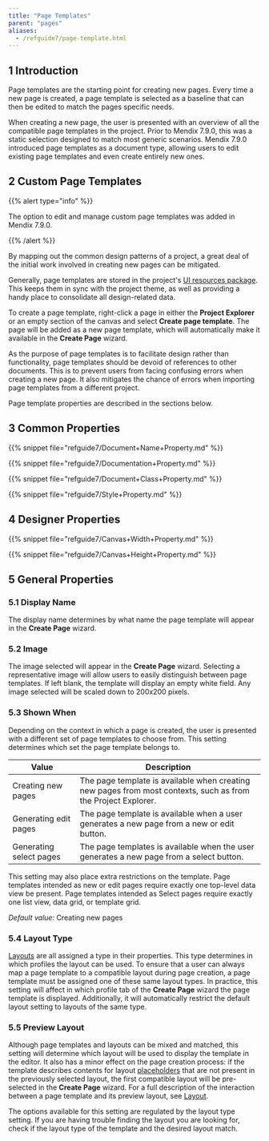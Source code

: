 ```yaml
---
title: "Page Templates"
parent: "pages"
aliases:
  - /refguide7/page-template.html
---
```


## 1 Introduction

Page templates are the starting point for creating new pages. Every time a new page is created, a page template is selected as a baseline that can then be edited to match the pages specific needs.

When creating a new page, the user is presented with an overview of all the compatible page templates in the project. Prior to Mendix 7.9.0, this was a static selection designed to match most generic scenarios. Mendix 7.9.0 introduced page templates as a document type, allowing users to edit existing page templates and even create entirely new ones.

## 2 Custom Page Templates

{{% alert type="info" %}}

The option to edit and manage custom page templates was added in Mendix 7.9.0.

{{% /alert %}}

By mapping out the common design patterns of a project, a great deal of the initial work involved in creating new pages can be mitigated.

Generally, page templates are stored in the project's [UI resources package](ui-resources-package). This keeps them in sync with the project theme, as well as providing a handy place to consolidate all design-related data.

To create a page template, right-click a page in either the **Project Explorer** or an empty section of the canvas and select **Create page template**. The page will be added as a new page template, which will automatically make it available in the **Create Page** wizard.

As the purpose of page templates is to facilitate design rather than functionality, page templates should be devoid of references to other documents. This is to prevent users from facing confusing errors when creating a new page. It also mitigates the chance of errors when importing page templates from a different project.

Page template properties are described in the sections below.

## 3 Common Properties

{{% snippet file="refguide7/Document+Name+Property.md" %}}

{{% snippet file="refguide7/Documentation+Property.md" %}}

{{% snippet file="refguide7/Document+Class+Property.md" %}}

{{% snippet file="refguide7/Style+Property.md" %}}

## 4 Designer Properties

{{% snippet file="refguide7/Canvas+Width+Property.md" %}}

{{% snippet file="refguide7/Canvas+Height+Property.md" %}}

## 5 General Properties

### 5.1 Display Name

The display name determines by what name the page template will appear in the **Create Page** wizard.

### 5.2 Image

The image selected will appear in the **Create Page** wizard. Selecting a representative image will allow users to easily distinguish between page templates. If left blank, the template will display an empty white field. Any image selected will be scaled down to 200x200 pixels.

### 5.3 Shown When

Depending on the context in which a page is created, the user is presented with a different set of page templates to choose from. This setting determines which set the page template belongs to.

| Value                   | Description                                                                                                   |
| ----------------------- | ------------------------------------------------------------------------------------------------------------- |
| Creating new pages      | The page template is available when creating new pages from most contexts, such as from the Project Explorer. |
| Generating edit pages   | The page template is available when a user generates a new page from a new or edit button.                    |
| Generating select pages | The page templates is available when the user generates a new page from a select button.                      |

This setting may also place extra restrictions on the template. Page templates intended as new or edit pages require exactly one top-level data view be present. Page templates intended as Select pages require exactly one list view, data grid, or template grid.

*Default value:* Creating new pages

### 5.4 Layout Type

[Layouts](layout) are all assigned a type in their properties. This type determines in which profiles the layout can be used. To ensure that a user can always map a page template to a compatible layout during page creation, a page template must be assigned one of these same layout types. In practice, this setting will affect in which profile tab of the **Create Page** wizard the page template is displayed. Additionally, it will automatically restrict the default layout setting to layouts of the same type.

### 5.5 Preview Layout

Although page templates and layouts can be mixed and matched, this setting will determine which layout will be used to display the template in the editor. It also has a minor effect on the page creation process: if the template describes contents for layout [placeholders](placeholder) that are not present in the previously selected layout, the first compatible layout will be pre-selected in the **Create Page** wizard. For a full description of the interaction between a page template and its preview layout, see [Layout](layout).

The options available for this setting are regulated by the layout type setting. If you are having trouble finding the layout you are looking for, check if the layout type of the template and the desired layout match.
